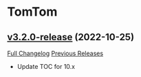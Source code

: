 # TomTom

## [v3.2.0-release](https://github.com/jnwhiteh/TomTom/tree/v3.2.0-release) (2022-10-25)
[Full Changelog](https://github.com/jnwhiteh/TomTom/compare/v3.1.4-release...v3.2.0-release) [Previous Releases](https://github.com/jnwhiteh/TomTom/releases)

- Update TOC for 10.x  
